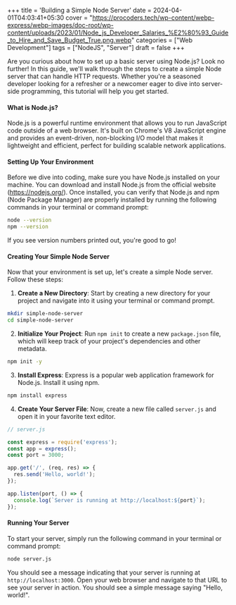+++
title = 'Building a Simple Node Server'
date = 2024-04-01T04:03:41+05:30
cover = "https://procoders.tech/wp-content/webp-express/webp-images/doc-root/wp-content/uploads/2023/01/Node_js_Developer_Salaries_%E2%80%93_Guide_to_Hire_and_Save_Budget_True.png.webp"
categories = ["Web Development"]
tags  = ["NodeJS", "Server"]
draft = false
+++

Are you curious about how to set up a basic server using Node.js? Look no further! In this guide, we'll walk through the steps to create a simple Node server that can handle HTTP requests. Whether you're a seasoned developer looking for a refresher or a newcomer eager to dive into server-side programming, this tutorial will help you get started.

#### What is Node.js?

Node.js is a powerful runtime environment that allows you to run JavaScript code outside of a web browser. It's built on Chrome's V8 JavaScript engine and provides an event-driven, non-blocking I/O model that makes it lightweight and efficient, perfect for building scalable network applications.

#### Setting Up Your Environment

Before we dive into coding, make sure you have Node.js installed on your machine. You can download and install Node.js from the official website (https://nodejs.org/). Once installed, you can verify that Node.js and npm (Node Package Manager) are properly installed by running the following commands in your terminal or command prompt:

```bash
node --version
npm --version
```

If you see version numbers printed out, you're good to go!

#### Creating Your Simple Node Server

Now that your environment is set up, let's create a simple Node server. Follow these steps:

1. **Create a New Directory**: Start by creating a new directory for your project and navigate into it using your terminal or command prompt.

```bash
mkdir simple-node-server
cd simple-node-server
```

2. **Initialize Your Project**: Run `npm init` to create a new `package.json` file, which will keep track of your project's dependencies and other metadata.

```bash
npm init -y
```

3. **Install Express**: Express is a popular web application framework for Node.js. Install it using npm.

```bash
npm install express
```

4. **Create Your Server File**: Now, create a new file called `server.js` and open it in your favorite text editor.

```javascript
// server.js

const express = require('express');
const app = express();
const port = 3000;

app.get('/', (req, res) => {
  res.send('Hello, world!');
});

app.listen(port, () => {
  console.log(`Server is running at http://localhost:${port}`);
});
```

#### Running Your Server

To start your server, simply run the following command in your terminal or command prompt:

```bash
node server.js
```

You should see a message indicating that your server is running at `http://localhost:3000`. Open your web browser and navigate to that URL to see your server in action. You should see a simple message saying "Hello, world!".